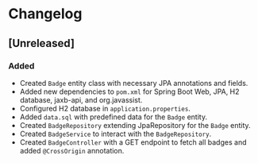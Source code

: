 # Changelog

## [Unreleased]

### Added
- Created `Badge` entity class with necessary JPA annotations and fields.
- Added new dependencies to `pom.xml` for Spring Boot Web, JPA, H2 database, jaxb-api, and org.javassist.
- Configured H2 database in `application.properties`.
- Added `data.sql` with predefined data for the `Badge` entity.
- Created `BadgeRepository` extending JpaRepository for the `Badge` entity.
- Created `BadgeService` to interact with the `BadgeRepository`.
- Created `BadgeController` with a GET endpoint to fetch all badges and added `@CrossOrigin` annotation.
